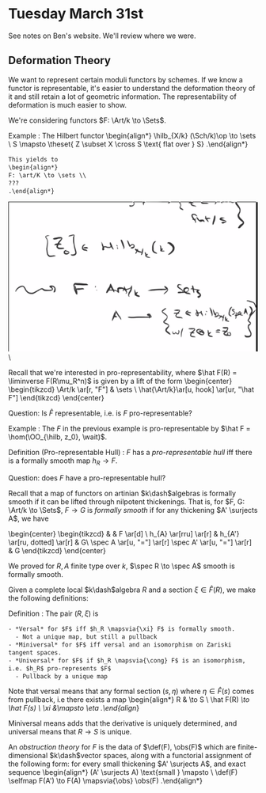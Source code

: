 # Tuesday March 31st

See notes on Ben's website.
We'll review where we were.

## Deformation Theory

We want to represent certain moduli functors by schemes.
If we know a functor is representable, it's easier to understand the deformation theory of it and still retain a lot of geometric information.
The representability of deformation is much easier to show.


We're considering functors $F: \Art/k \to \Sets$.

Example
:   The Hilbert functor
    \begin{align*}
    \hilb_{X/k} (\Sch/k)\op \to \sets \\
    S \mapsto \theset{ Z  \subset  X \cross S \text{ flat over } S}
    .\end{align*}

    This yields to
    \begin{align*}
    F: \art/K \to \sets \\
    ???
    .\end{align*}

![Image](figures/2020-03-31-12:44.png)\

Recall that we're interested in pro-representability, where $\hat F(R) = \liminverse F(R\mu_R^n)$ is given by a lift of the form
\begin{center}
\begin{tikzcd}
\Art/k \ar[r, "F"] & \sets \\
\hat{\Art/k}\ar[u, hook] \ar[ur, "\hat F"]
\end{tikzcd}
\end{center}

Question:
Is $\hat F$ representable, i.e. is $F$ pro-representable?

Example
:   The $F$ in the previous example is pro-representable by $\hat F = \hom(\OO_{\hilb, z_0}, \wait)$.

Definition (Pro-representable Hull)
: $F$ has a *pro-representable hull* iff there is a formally smooth map $h_R \to F$.

Question: does $F$ have a pro-representable hull?

Recall that a map of functors on artinian $k\dash$algebras is formally smooth if it can be lifted through nilpotent thickenings.
That is, for $F, G: \Art/k \to \Sets$, $F \to G$ is *formally smooth* if for any thickening $A' \surjects A$, we have

\begin{center}
\begin{tikzcd}
 & & F \ar[d] \\
h_{A} \ar[rru] \ar[r] & h_{A'} \ar[ru, dotted] \ar[r] & G\\
\spec A \ar[u, "="] \ar[r] \spec A' \ar[u, "="] \ar[r] & G
\end{tikzcd}
\end{center}

We proved for $R, A$ finite type over $k$, $\spec R \to \spec A$ smooth is formally smooth.

Given a complete local $k\dash$algebra $R$ and a section $\xi \in \hat F(R)$, we make the following definitions:

Definition
:   The pair $(R, \xi)$ is

    - *Versal* for $F$ iff $h_R \mapsvia{\xi} F$ is formally smooth.
      - Not a unique map, but still a pullback
    - *Miniversal* for $F$ iff versal and an isomorphism on Zariski tangent spaces.
    - *Universal* for $F$ if $h_R \mapsvia{\cong} F$ is an isomorphism, i.e. $h_R$ pro-represents $F$
      - Pullback by a unique map

Note that versal means that any formal section $(s, \eta)$ where $\eta \in \hat F(s)$ comes from pullback, i.e there exists a map
\begin{align*}
R & \to S \\
\hat F(R) *\to \hat F(s) \\
\xi &\mapsto \eta
.\end{align*}

Miniversal means adds that the derivative is uniquely determined, and universal means that $R\to S$ is unique.

An *obstruction theory* for $F$ is the data of $\def(F), \obs(F)$ which are finite-dimensional $k\dash$vector spaces, along with a functorial assignment of the following form:
for every small thickening $A' \surjects A$, and exact sequence
\begin{align*}
(A' \surjects A) \text{small } \mapsto \\
\def(F) \selfmap F(A') \to F(A) \mapsvia{\obs} \obs(F)
.\end{align*}

